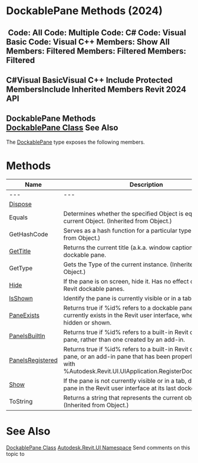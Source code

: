 # DockablePane Methods (2024)

﻿
 Code: All Code: Multiple Code: C# Code: Visual Basic Code: Visual C++  Members: Show All Members: Filtered Members: Filtered Members: Filtered   
---  
C#Visual BasicVisual C++
Include Protected MembersInclude Inherited Members
Revit 2024 API  
---  
DockablePane Methods  
[DockablePane Class](671f5ed0-09af-face-532f-72d214131cda.md "DockablePane Class") See Also  
---  
The [DockablePane](671f5ed0-09af-face-532f-72d214131cda.md "DockablePane Class") type exposes the following members.
# Methods
| Name | Description |
| --- | --- |
| --- | --- | --- |
| [Dispose](0b2603ee-5d51-fd12-0af9-ccfa907d2667.md "Dispose Method") |
| Equals | Determines whether the specified Object is equal to the current Object. (Inherited from Object.) |
| GetHashCode | Serves as a hash function for a particular type.  (Inherited from Object.) |
| [GetTitle](1c33c74a-d6fe-abd6-4bed-10034d447e95.md "GetTitle Method") | Returns the current title (a.k.a. window caption) of the dockable pane. |
| GetType | Gets the Type of the current instance. (Inherited from Object.) |
| [Hide](b7e07918-5431-1af5-cc86-ce0569dc3f6b.md "Hide Method") | If the pane is on screen, hide it. Has no effect on built-in Revit dockable panes. |
| [IsShown](bdf835cc-4bf1-2b78-4b3c-d807fedbbde3.md "IsShown Method") | Identify the pane is currently visible or in a tab. |
| [PaneExists](113303aa-57ec-67d2-a5aa-76a1ad7ebeea.md "PaneExists Method") | Returns true if %id% refers to a dockable pane window that currently exists in the Revit user interface, whether it's hidden or shown. |
| [PaneIsBuiltIn](32ae2a70-3acd-a83c-864c-4e92a3352bbd.md "PaneIsBuiltIn Method") | Returns true if %id% refers to a built-in Revit dockable pane, rather than one created by an add-in. |
| [PaneIsRegistered](058ac1e7-900e-f310-e17a-d1eba04976e0.md "PaneIsRegistered Method") | Returns true if %id% refers to a built-in Revit dockable pane, or an add-in pane that has been properly registered with %Autodesk.Revit.UI.UIApplication.RegisterDockablePane%. |
| [Show](023ec0ac-85aa-1ec3-fb0f-9747db237e2a.md "Show Method") | If the pane is not currently visible or in a tab, display the pane in the Revit user interface at its last docked location. |
| ToString | Returns a string that represents the current object. (Inherited from Object.) |

# See Also
[DockablePane Class](671f5ed0-09af-face-532f-72d214131cda.md "DockablePane Class")
[Autodesk.Revit.UI Namespace](e86fd90a-8957-02a6-da7f-ced248966e3e.md "Autodesk.Revit.UI Namespace")
Send comments on this topic to 